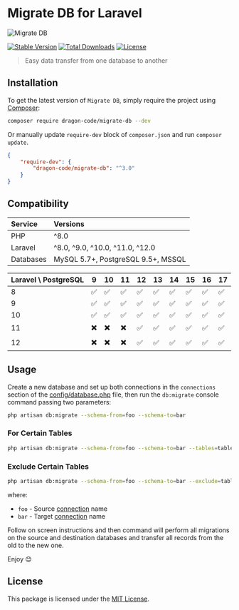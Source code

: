 # Migrate DB for Laravel

<img src="https://preview.dragon-code.pro/the-dragon-code/migrate-db.svg?brand=laravel" alt="Migrate DB"/>

[![Stable Version][badge_stable]][link_packagist]
[![Total Downloads][badge_downloads]][link_packagist]
[![License][badge_license]][link_license]

> Easy data transfer from one database to another

## Installation

To get the latest version of `Migrate DB`, simply require the project using [Composer](https://getcomposer.org):

```bash
composer require dragon-code/migrate-db --dev
```

Or manually update `require-dev` block of `composer.json` and run `composer update`.

```json
{
    "require-dev": {
        "dragon-code/migrate-db": "^3.0"
    }
}
```

## Compatibility

| Service   | Versions                           |
|:----------|:-----------------------------------|
| PHP       | ^8.0                               |
| Laravel   | ^8.0, ^9.0, ^10.0, ^11.0, ^12.0    |
| Databases | MySQL 5.7+, PostgreSQL 9.5+, MSSQL |

| Laravel \ PostgreSQL | 9  | 10 | 11 | 12 | 13 | 14 | 15 | 16 | 17 |
|:---------------------|----|----|----|----|----|----|----|----|----|
| 8                    | ✅  | ✅  | ✅  | ✅  | ✅  | ✅  | ✅  | ✅  | ✅  |
| 9                    | ✅  | ✅  | ✅  | ✅  | ✅  | ✅  | ✅  | ✅  | ✅  |
| 10                   | ✅  | ✅  | ✅  | ✅  | ✅  | ✅  | ✅  | ✅  | ✅  |
| 11                   | ✖️ | ✖️ | ✖️ | ✅  | ✅  | ✅  | ✅  | ✅  | ✅  |
| 12                   | ✖️ | ✖️ | ✖️ | ✅  | ✅  | ✅  | ✅  | ✅  | ✅  |


## Usage

Create a new database and set up both connections in the `connections` section of
the [config/database.php](https://github.com/laravel/laravel/blob/master/config/database.php) file, then run the `db:migrate` console command passing two
parameters:

```bash
php artisan db:migrate --schema-from=foo --schema-to=bar
```

### For Certain Tables

```bash
php artisan db:migrate --schema-from=foo --schema-to=bar --tables=table1 --tables=table2
```

### Exclude Certain Tables

```bash
php artisan db:migrate --schema-from=foo --schema-to=bar --exclude=table1 --exclude=table2
```

where:

* `foo` - Source [connection](https://github.com/laravel/laravel/blob/master/config/database.php) name
* `bar` - Target [connection](https://github.com/laravel/laravel/blob/master/config/database.php) name

Follow on screen instructions and then command will perform all migrations on the source and destination databases and transfer all records from the old to the new one.

Enjoy 😊


## License

This package is licensed under the [MIT License](LICENSE).


[badge_downloads]:      https://img.shields.io/packagist/dt/dragon-code/migrate-db.svg?style=flat-square

[badge_license]:        https://img.shields.io/packagist/l/dragon-code/migrate-db.svg?style=flat-square

[badge_stable]:         https://img.shields.io/github/v/release/TheDragonCode/migrate-db?label=stable&style=flat-square

[link_build]:           https://github.com/TheDragonCode/migrate-db/actions

[link_license]:         LICENSE

[link_packagist]:       https://packagist.org/packages/dragon-code/migrate-db
